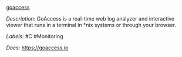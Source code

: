 [goaccess](https://github.com/allinurl/goaccess)

*Description*: GoAccess is a real-time web log analyzer and interactive viewer that runs in a terminal in *nix systems or through your browser.

*Labels*: #C #Monitoring

*Docs*: https://goaccess.io
